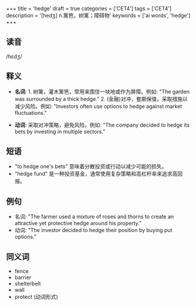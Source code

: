 +++
title = 'hedge'
draft = true
categories = ['CET4']
tags = ['CET4']
description = '[hedʒ] n.篱笆，树篱；障碍物'
keywords = ['ai words', 'hedge']
+++

## 读音
/hɛdʒ/

## 释义
- **名词**: 1. 树篱，灌木篱笆，常用来围住一块地或作为屏障。例如: "The garden was surrounded by a thick hedge."
   2. (金融)对冲，套期保值，采取措施以减少风险。例如: "Investors often use options to hedge against market fluctuations."

- **动词**: 采取对冲策略，避免风险。例如: "The company decided to hedge its bets by investing in multiple sectors."

## 短语
- "to hedge one's bets" 意味着分散投资或行动以减少可能的损失。
- "hedge fund" 是一种投资基金，通常使用复杂策略和高杠杆率来追求高回报。

## 例句
- 名词: "The farmer used a mixture of roses and thorns to create an attractive yet protective hedge around his property."
- 动词: "The investor decided to hedge their position by buying put options."
  
## 同义词
- fence
- barrier
- shelterbelt
- wall
- protect (动词形式)
